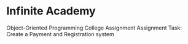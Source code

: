 # Infinite Academy

Object-Oriented Programming College Assignment
Assignment Task: Create a Payment and Registration system


